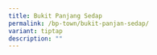 ```yaml
---
title: Bukit Panjang Sedap
permalink: /bp-town/bukit-panjan-sedap/
variant: tiptap
description: ""
---
```

